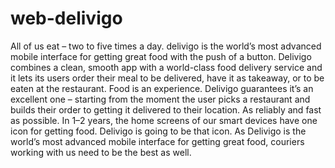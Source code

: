 # web-delivigo
All of us eat – two to five times a day. delivigo is the world’s most advanced mobile interface for getting great food with the push of a button. Delivigo combines a clean, smooth app with a world-class food delivery service and it lets its users order their meal to be delivered, have it as takeaway, or to be eaten at the restaurant. Food is an experience. Delivigo guarantees it’s an excellent one – starting from the moment the user picks a restaurant and builds their order to getting it delivered to their location. As reliably and fast as possible. In 1–2 years, the home screens of our smart devices have one icon for getting food. Delivigo is going to be that icon. As Delivigo is the world’s most advanced mobile interface for getting great food, couriers working with us need to be the best as well.
